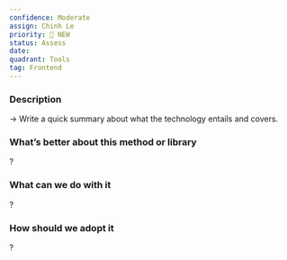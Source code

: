 ```yaml
---
confidence: Moderate
assign: Chinh Le
priority: 🌟 NEW
status: Assess
date: 
quadrant: Tools
tag: Frontend
---
```


<!-- table_of_contents 72f71899-bb04-436e-9d01-75fa1207c8a3 -->

### Description

→ Write a quick summary about what the technology entails and covers.

### What’s better about this method or library

?

### What can we do with it

?

### How should we adopt it

?

<!-- child_database be014771-283a-4f2f-9adf-460cd4327d75 -->
